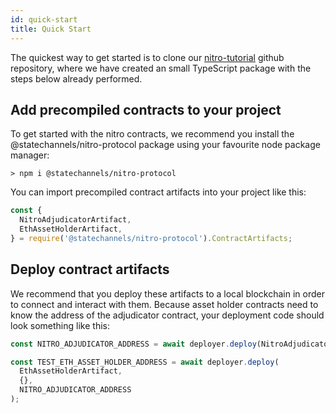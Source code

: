 ```yaml
---
id: quick-start
title: Quick Start
---
```


The quickest way to get started is to clone our [nitro-tutorial](https://github.com/statechannels/nitro-tutorial) github repository, where we have created an small TypeScript package with the steps below already performed.

## Add precompiled contracts to your project

To get started with the nitro contracts, we recommend you install the @statechannels/nitro-protocol package using your favourite node package manager:

```console
> npm i @statechannels/nitro-protocol
```

You can import precompiled contract artifacts into your project like this:

```javascript
const {
  NitroAdjudicatorArtifact,
  EthAssetHolderArtifact,
} = require('@statechannels/nitro-protocol').ContractArtifacts;
```

## Deploy contract artifacts

We recommend that you deploy these artifacts to a local blockchain in order to connect and interact with them. Because asset holder contracts need to know the address of the adjudicator contract, your deployment code should look something like this:

```javascript
const NITRO_ADJUDICATOR_ADDRESS = await deployer.deploy(NitroAdjudicatorArtifact);

const TEST_ETH_ASSET_HOLDER_ADDRESS = await deployer.deploy(
  EthAssetHolderArtifact,
  {},
  NITRO_ADJUDICATOR_ADDRESS
);
```

